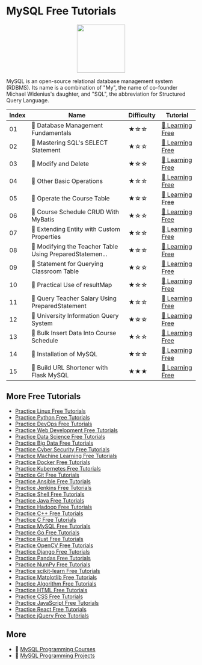 # MySQL Free Tutorials

<div align="center">
<img width="128px" src="https://file.labex.io/path/amNAVWgtDX5M.png">
</div>

MySQL is an open-source relational database management system (RDBMS). Its name is a combination of "My", the name of co-founder Michael Widenius's daughter, and "SQL", the abbreviation for Structured Query Language.

|   Index | Name                                                    | Difficulty   | Tutorial                                                                                                           |
|---------|---------------------------------------------------------|--------------|--------------------------------------------------------------------------------------------------------------------|
|      01 | 📖 Database Management Fundamentals                      | ★☆☆          | [🔗 Learning Free](https://labex.io/tutorials/mysql-database-management-fundamentals-178584)                        |
|      02 | 📖 Mastering SQL's SELECT Statement                      | ★☆☆          | [🔗 Learning Free](https://labex.io/tutorials/mysql-mastering-sql-s-select-statement-178585)                        |
|      03 | 📖 Modify and Delete                                     | ★☆☆          | [🔗 Learning Free](https://labex.io/tutorials/mysql-modify-and-delete-178586)                                       |
|      04 | 📖 Other Basic Operations                                | ★☆☆          | [🔗 Learning Free](https://labex.io/tutorials/linux-other-basic-operations-178587)                                  |
|      05 | 📖 Operate the Course Table                              | ★☆☆          | [🔗 Learning Free](https://labex.io/tutorials/javascript-operate-the-course-table-lab-300384)                       |
|      06 | 📖 Course Schedule CRUD With MyBatis                     | ★☆☆          | [🔗 Learning Free](https://labex.io/tutorials/javascript-course-schedule-crud-with-mybatis-lab-300354)              |
|      07 | 📖 Extending Entity with Custom Properties               | ★☆☆          | [🔗 Learning Free](https://labex.io/tutorials/java-extending-entity-with-custom-properties-lab-300358)              |
|      08 | 📖 Modifying the Teacher Table Using PreparedStatemen... | ★☆☆          | [🔗 Learning Free](https://labex.io/tutorials/mysql-modifying-the-teacher-table-using-preparedstatement-lab-301362) |
|      09 | 📖 Statement for Querying Classroom Table                | ★☆☆          | [🔗 Learning Free](https://labex.io/tutorials/mysql-statement-for-querying-classroom-table-lab-301412)              |
|      10 | 📖 Practical Use of resultMap                            | ★☆☆          | [🔗 Learning Free](https://labex.io/tutorials/javascript-practical-use-of-resultmap-lab-300390)                     |
|      11 | 📖 Query Teacher Salary Using PreparedStatement          | ★☆☆          | [🔗 Learning Free](https://labex.io/tutorials/mysql-query-teacher-salary-using-preparedstatement-lab-301390)        |
|      12 | 📖 University Information Query System                   | ★☆☆          | [🔗 Learning Free](https://labex.io/tutorials/mysql-university-information-query-system-lab-301422)                 |
|      13 | 📖 Bulk Insert Data Into Course Schedule                 | ★☆☆          | [🔗 Learning Free](https://labex.io/tutorials/mysql-bulk-insert-data-into-course-schedule-lab-300346)               |
|      14 | 📖 Installation of MySQL                                 | ★☆☆          | [🔗 Learning Free](https://labex.io/tutorials/linux-installation-of-mysql-178583)                                   |
|      15 | 📖 Build URL Shortener with Flask MySQL                  | ★★★          | [🔗 Learning Free](https://labex.io/tutorials/html-build-url-shortener-with-flask-mysql-lab-298925)                 |

## More Free Tutorials

- [Practice Linux Free Tutorials](https://github.com/labex-labs/linux-free-tutorials)
- [Practice Python Free Tutorials](https://github.com/labex-labs/python-free-tutorials)
- [Practice DevOps Free Tutorials](https://github.com/labex-labs/devops-free-tutorials)
- [Practice Web Development Free Tutorials](https://github.com/labex-labs/web-development-free-tutorials)
- [Practice Data Science Free Tutorials](https://github.com/labex-labs/data-science-free-tutorials)
- [Practice Big Data Free Tutorials](https://github.com/labex-labs/bigdata-free-tutorials)
- [Practice Cyber Security Free Tutorials](https://github.com/labex-labs/cysec-free-tutorials)
- [Practice Machine Learning Free Tutorials](https://github.com/labex-labs/ml-free-tutorials)
- [Practice Docker Free Tutorials](https://github.com/labex-labs/docker-free-tutorials)
- [Practice Kubernetes Free Tutorials](https://github.com/labex-labs/kubernetes-free-tutorials)
- [Practice Git Free Tutorials](https://github.com/labex-labs/git-free-tutorials)
- [Practice Ansible Free Tutorials](https://github.com/labex-labs/ansible-free-tutorials)
- [Practice Jenkins Free Tutorials](https://github.com/labex-labs/jenkins-free-tutorials)
- [Practice Shell Free Tutorials](https://github.com/labex-labs/shell-free-tutorials)
- [Practice Java Free Tutorials](https://github.com/labex-labs/java-free-tutorials)
- [Practice Hadoop Free Tutorials](https://github.com/labex-labs/hadoop-free-tutorials)
- [Practice C++ Free Tutorials](https://github.com/labex-labs/cpp-free-tutorials)
- [Practice C Free Tutorials](https://github.com/labex-labs/c-free-tutorials)
- [Practice MySQL Free Tutorials](https://github.com/labex-labs/mysql-free-tutorials)
- [Practice Go Free Tutorials](https://github.com/labex-labs/go-free-tutorials)
- [Practice Rust Free Tutorials](https://github.com/labex-labs/rust-free-tutorials)
- [Practice OpenCV Free Tutorials](https://github.com/labex-labs/opencv-free-tutorials)
- [Practice Django Free Tutorials](https://github.com/labex-labs/django-free-tutorials)
- [Practice Pandas Free Tutorials](https://github.com/labex-labs/pandas-free-tutorials)
- [Practice NumPy Free Tutorials](https://github.com/labex-labs/numpy-free-tutorials)
- [Practice scikit-learn Free Tutorials](https://github.com/labex-labs/sklearn-free-tutorials)
- [Practice Matplotlib Free Tutorials](https://github.com/labex-labs/matplotlib-free-tutorials)
- [Practice Algorithm Free Tutorials](https://github.com/labex-labs/algorithm-free-tutorials)
- [Practice HTML Free Tutorials](https://github.com/labex-labs/html-free-tutorials)
- [Practice CSS Free Tutorials](https://github.com/labex-labs/css-free-tutorials)
- [Practice JavaScript Free Tutorials](https://github.com/labex-labs/javascript-free-tutorials)
- [Practice React Free Tutorials](https://github.com/labex-labs/react-free-tutorials)
- [Practice jQuery Free Tutorials](https://github.com/labex-labs/jquery-free-tutorials)


## More

- 🔗 [MySQL Programming Courses](https://github.com/labex-labs/awesome-programming-courses)
- 🔗 [MySQL Programming Projects](https://github.com/labex-labs/awesome-programming-projects)

